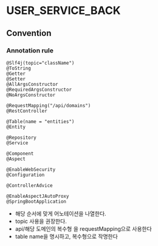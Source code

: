 # USER_SERVICE_BACK

## Convention

### Annotation rule
```
@Slf4j(topic="className")
@ToString
@Getter
@Setter
@AllArgsConstructor
@RequiredArgsConstructor
@NoArgsConstructor

@RequestMapping("/api/domains")
@RestController

@Table(name = "entities")
@Entity

@Repository
@Service

@Component
@Aspect

@EnableWebSecurity
@Configuration

@ControllerAdvice

@EnableAspectJAutoProxy
@SpringBootApplication
```
- 해당 순서에 맞게 어노테이션을 나열한다.
- topic 사용을 권장한다.
- api/해당 도메인의 복수형 을 requestMapping으로 사용한다
- table name을 명시하고, 복수형으로 작명한다